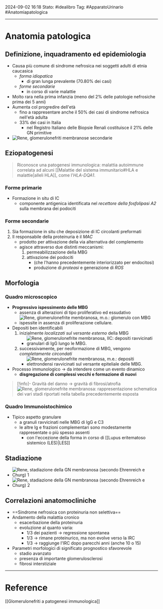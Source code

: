 2024-09-02 16:18
Stato: #idealibro 
Tag: #ApparatoUrinario #Anatomiapatologica 

---
# Anatomia patologica
## Definizione, inquadramento ed epidemiologia
- Causa più comune di sindrome nefrosica nei soggetti adulti di etnia caucasica
	- *forma idiopatica*
		- di gran lunga prevalente (70.80% dei casi)
	- *forme secondarie*
		- in corso di varie malattie
- Molto rara nella prima infanzia (meno del 2% delle patologie nefrosiche prima dei 5 anni)
- Aumenta col progredire dell'età
	- fino a rappresentare anche il 50% dei casi di sindrome nefrosica nell'età adulta
	- 33% dei casi in Italia
		- nel Registro Italiano delle Biopsie Renali costituisce il 21% delle GN primitive
- ![Rene, glomerulonefriti membranose secondarie](https://i.imgur.com/CORqUJa.png)
## Eziopatogenesi
> Riconosce una patogenesi immunologica: malattia autoimmune correlata ad alcuni [[Malattie del sistema immunitario#HLA e malattie|alleli HLA]], come l'*HLA-DQA1*.
### Forme primarie
- Formazione in situ di IC
	- componente antigenica identificata nel *recettore della fosfolipasi A2* sulla membrana dei podociti
### Forme secondarie
1. Sia formazione in situ che deposizione di IC circolanti preformati
2. Il responsabile della proteinuria è il *MAC*
	- prodotto per attivazione della via alternativa del complemento
	- agisce attraverso due distinti meccanismi:
		1. permeabilizzazione della MBG
		2. attivazione dei podociti
			- (che l'hanno precedentemente interiorizzato per endocitosi)
			- produzione di *proteasi* e generazione di *ROS*
## Morfologia
### Quadro microscopico
- **Progressivo ispessimento delle MBG**
	- assenza di alterazioni di tipo proliferativo ed essudativo
	- ![Rene, glomerulonefrite membranosa, m.o.: glomerulo con MBG ispessite in assenza di proliferazione cellulare.](https://i.imgur.com/YPIjFbT.png)
- Depositi ben identificabili
	1. inizialmente *localizzati sul versante esterno* della MBG
		- ![Rene, glomerulonefrite membranosa, IIC: depositi ravvicinati granulari di IgG lungo le MBG.](https://i.imgur.com/pZTHmzD.png)
	2. successivamente, per neoformazione di MBG, vengono *completamente circondati*
		- ![Rene, glomerulonefrite membranosa, m.e.: depositi elettrondensi ravvicinati sul versante epiteliale delle MBG.](https://i.imgur.com/01Rhtr8.png)
- Processo immunologico → da intendere come un evento dinamico
	- **disgregazione di complessi vecchi e formazione di nuovi**
>[!info]- Gravità del danno → gravità di fibrosi/atrofia
>![Rene, glomerulonefrite membranosa: rappresentazione schematica dei vari stadi riportati nella tabella precedentemente esposta](https://i.imgur.com/nCKQL6o.png)
### Quadro Immunoistochimico
- Tipico aspetto granulare
	- a granuli ravvicinati nelle MBG di IgG e C3
	- le altre Ig e frazioni complementari sono modestamente rappresentate o più spesso assenti
		- con l'eccezione della forma in corso di [[Lupus eritematoso sistemico (LES)|LES]]
## Stadiazione
- ![Rene, stadiazione della GN membranosa (secondo Ehrenreich e Churg) 1](https://i.imgur.com/V98Cosi.png)
- ![Rene, stadiazione della GN membranosa (secondo Ehrenreich e Churg) 2](https://i.imgur.com/Z2fwXjM.png)
## Correlazioni anatomocliniche
- ==Sindrome nefrosica con proteinuria non selettiva==
- Andamento della malattia cronico
	- esacerbazione della proteinuria
	- evoluzione al quanto varia:
		- 1/3 dei pazienti → regressione spontanea
		- 1/3 → rimane proteinurico, ma non evolve verso la IRC
		- 1/3 → raggiunge l'IRC dopo parecchi anni (anche 10 o 15)
- Parametri morfologici di significato prognostico sfavorevole
	- stadio avanzato
	- presenza di importante glomerulosclerosi
	- fibrosi interstiziale





---
# Reference
[[Glomerulonefriti a patogenesi immunologica]]